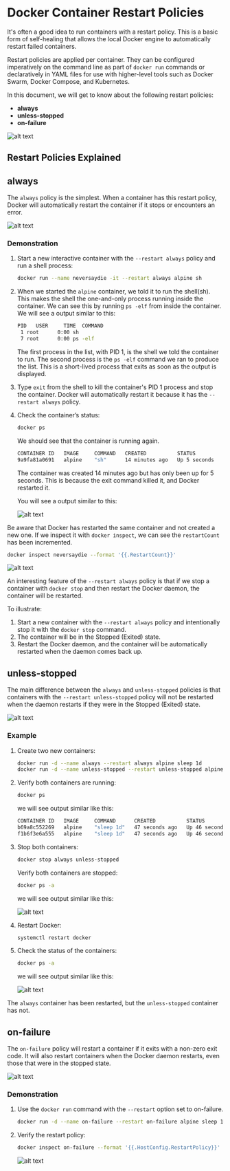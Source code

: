# Docker Container Restart Policies

It's often a good idea to run containers with a restart policy. This is a basic form of self-healing that allows the local Docker engine to automatically restart failed containers.

Restart policies are applied per container. They can be configured imperatively on the command line as part of `docker run` commands or declaratively in YAML files for use with higher-level tools such as Docker Swarm, Docker Compose, and Kubernetes.

In this document, we will get to know about the following restart policies:

- **always**
- **unless-stopped**
- **on-failure**

![alt text](./images/Restart-policy.PNG)

## Restart Policies Explained

## always

The `always` policy is the simplest. When a container has this restart policy, Docker will automatically restart the container if it stops or encounters an error.

![alt text](./images/image.png)

### Demonstration

1. Start a new interactive container with the `--restart always` policy and run a shell process:
   ```sh
   docker run --name neversaydie -it --restart always alpine sh
   ```

2. When we started the ``alpine`` container, we told it to run the shell(sh). This makes the shell the one-and-only process running inside the container. We can see this by running ``ps -elf`` from inside the container. We will see a output similar to this:

   ```sh
   PID   USER     TIME  COMMAND
    1 root      0:00 sh
    7 root      0:00 ps -elf
   ```
   The first process in the list, with PID 1, is the shell we told the container to run. The second process is the ``ps -elf`` command we ran to produce the list. This is a short-lived process that exits as soon as the output is displayed.

3. Type `exit` from the shell to kill the container's PID 1 process and stop the container. Docker will automatically restart it because it has the `--restart always` policy.

4. Check the container’s status:
   ```sh
   docker ps
   ```
   We should see that the container is running again.

   ```sh
   CONTAINER ID   IMAGE     COMMAND   CREATED          STATUS         PORTS     NAMES
   9a9fa81a0691   alpine    "sh"      14 minutes ago   Up 5 seconds             neversaydie
   ```
   The container was created 14 minutes ago but has only been up for 5 seconds. This is because the exit command killed it, and Docker restarted it.

   You will see a output similar to this:

   ![alt text](./images/image-out-01.png)

Be aware that Docker has restarted the same container and not created a new one. If we inspect it with `docker inspect`, we can see the `restartCount` has been incremented.

```sh
docker inspect neversaydie --format '{{.RestartCount}}'
```

![alt text](./images/image-out-02.png)

An interesting feature of the `--restart always` policy is that if we stop a container with `docker stop` and then restart the Docker daemon, the container will be restarted. 

To illustrate:

1. Start a new container with the `--restart always` policy and intentionally stop it with the `docker stop` command.
2. The container will be in the Stopped (Exited) state.
3. Restart the Docker daemon, and the container will be automatically restarted when the daemon comes back up.

## unless-stopped

The main difference between the `always` and `unless-stopped` policies is that containers with the `--restart unless-stopped` policy will not be restarted when the daemon restarts if they were in the Stopped (Exited) state.

![alt text](./images/image-1.png)

### Example

1. Create two new containers:
   ```sh
   docker run -d --name always --restart always alpine sleep 1d
   docker run -d --name unless-stopped --restart unless-stopped alpine sleep 1d
   ```

2. Verify both containers are running:
   ```sh
   docker ps
   ```
   we will see output similar like this:

   ```sh
   CONTAINER ID   IMAGE     COMMAND      CREATED          STATUS          PORTS     NAMES
   b69a8c552269   alpine    "sleep 1d"   47 seconds ago   Up 46 seconds             unless-stopped
   f1b6f3e6a555   alpine    "sleep 1d"   47 seconds ago   Up 46 seconds             always
   ```

3. Stop both containers:
   ```sh
   docker stop always unless-stopped
   ```

   Verify both containers are stopped:

   ```sh
   docker ps -a
   ```
   we will see output similar like this:

   ![alt text](./images/image-out-03.png)

4. Restart Docker:
   ```sh
   systemctl restart docker
   ```

5. Check the status of the containers:
   ```sh
   docker ps -a
   ```
   we will see output similar like this:

   ![alt text](./images/image-out-04.png)

The `always` container has been restarted, but the `unless-stopped` container has not.

## on-failure

The `on-failure` policy will restart a container if it exits with a non-zero exit code. It will also restart containers when the Docker daemon restarts, even those that were in the stopped state.

![alt text](./images/image-2.png)

### Demonstration

1.  Use the `docker run` command with the `--restart` option set to on-failure.

      ```sh
      docker run -d --name on-failure --restart on-failure alpine sleep 1d
      ```

2. Verify the restart policy:

      ```sh
      docker inspect on-failure --format '{{.HostConfig.RestartPolicy}}'
      ```

      ![alt text](./images/image-out-05.png)
